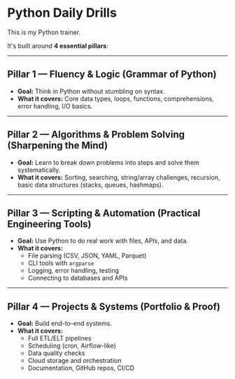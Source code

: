# Python Daily Drills

This is my Python trainer.

It's built around **4 essential pillars**:

---

## Pillar 1 — Fluency & Logic (Grammar of Python)
- **Goal:** Think in Python without stumbling on syntax.  
- **What it covers:** Core data types, loops, functions, comprehensions, error handling, I/O basics.  

---

## Pillar 2 — Algorithms & Problem Solving (Sharpening the Mind)
- **Goal:** Learn to break down problems into steps and solve them systematically.  
- **What it covers:** Sorting, searching, string/array challenges, recursion, basic data structures (stacks, queues, hashmaps).  

---

## Pillar 3 — Scripting & Automation (Practical Engineering Tools)
- **Goal:** Use Python to do real work with files, APIs, and data.  
- **What it covers:**  
  - File parsing (CSV, JSON, YAML, Parquet)  
  - CLI tools with `argparse`  
  - Logging, error handling, testing  
  - Connecting to databases and APIs  

---

## Pillar 4 — Projects & Systems (Portfolio & Proof)
- **Goal:** Build end-to-end systems.  
- **What it covers:**  
  - Full ETL/ELT pipelines  
  - Scheduling (cron, Airflow-like)  
  - Data quality checks  
  - Cloud storage and orchestration  
  - Documentation, GitHub repos, CI/CD  